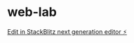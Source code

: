 # web-lab

[Edit in StackBlitz next generation editor ⚡️](https://stackblitz.com/~/github.com/RodrigoPalma77/web-lab)